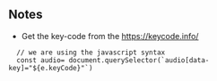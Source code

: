 ## Notes

- Get the key-code from the 
https://keycode.info/

```
  // we are using the javascript syntax 
  const audio= document.querySelector(`audio[data-key]="${e.keyCode}"`)
```